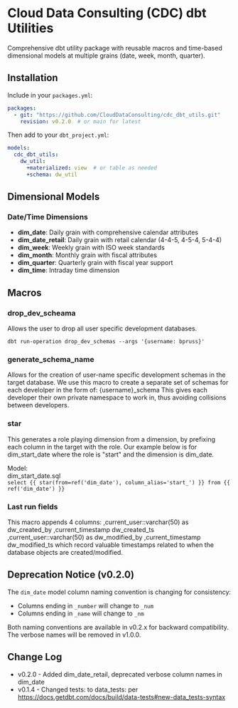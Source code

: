 # Cloud Data Consulting (CDC) dbt Utilities

Comprehensive dbt utility package with reusable macros and time-based dimensional models at multiple grains (date, week, month, quarter).

## Installation

Include in your `packages.yml`:
```yaml
packages:
  - git: "https://github.com/CloudDataConsulting/cdc_dbt_utils.git"
    revision: v0.2.0  # or main for latest
```

Then add to your `dbt_project.yml`:
```yaml
models:
  cdc_dbt_utils:
    dw_util:
      +materialized: view  # or table as needed
      +schema: dw_util
```

## Dimensional Models

### Date/Time Dimensions
- **dim_date**: Daily grain with comprehensive calendar attributes
- **dim_date_retail**: Daily grain with retail calendar (4-4-5, 4-5-4, 5-4-4)
- **dim_week**: Weekly grain with ISO week standards
- **dim_month**: Monthly grain with fiscal attributes
- **dim_quarter**: Quarterly grain with fiscal year support
- **dim_time**: Intraday time dimension

## Macros

### drop_dev_scheama
Allows the user to drop all user specific development databases.

`dbt run-operation drop_dev_schemas --args '{username: bpruss}' `

### generate_schema_name
Allows for the creation of user-name specific development schemas in the target database.
We use this macro to create a separate set of schemas for each develolper in the form of: 
{username}_schema 
This gives each developer their own private namespace to work in, thus avoiding collisions between developers.  

### star
This generates a role playing dimension from a dimension, by prefixing each column in the target with the role. Our example below is for dim_start_date where the role is "start"
and the dimension is dim_date.  

Model:<br> 
dim_start_date.sql <br>
`select
   {{ star(from=ref('dim_date'), column_alias='start_') }}
from {{ ref('dim_date') }}`

### Last run fields
This macro appends 4 columns:
    ,current_user::varchar(50) as dw_created_by
    ,current_timestamp dw_created_ts
    ,current_user::varchar(50) as dw_modified_by
    ,current_timestamp dw_modified_ts
which record valuable timestamps related to when the database objects are created/modified.

## Deprecation Notice (v0.2.0)

The `dim_date` model column naming convention is changing for consistency:
- Columns ending in `_number` will change to `_num` 
- Columns ending in `_name` will change to `_nm`

Both naming conventions are available in v0.2.x for backward compatibility. The verbose names will be removed in v1.0.0.

## Change Log
- v0.2.0 - Added dim_date_retail, deprecated verbose column names in dim_date
- v0.1.4 - Changed tests: to data_tests: per https://docs.getdbt.com/docs/build/data-tests#new-data_tests-syntax

